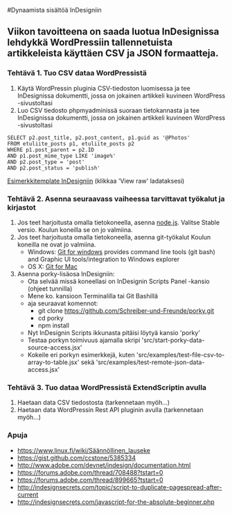 #Dynaamista sisältöä InDesigniin
## Viikon tavoitteena on saada luotua InDesignissa lehdykkä WordPressiin tallennetuista artikkeleista käyttäen CSV ja JSON formaatteja.
### Tehtävä 1. Tuo CSV dataa WordPressistä
1. Käytä WordPressin pluginia CSV-tiedoston luomisessa ja tee InDesignissa dokumentti, jossa on jokainen artikkeli kuvineen WordPress -sivustoltasi
2. Luo CSV tiedosto phpmyadminissä suoraan tietokannasta  ja tee InDesignissa dokumentti, jossa on jokainen artikkeli kuvineen WordPress -sivustoltasi
```
SELECT p2.post_title, p2.post_content, p1.guid as '@Photos'
FROM etuliite_posts p1, etuliite_posts p2
WHERE p1.post_parent = p2.ID
AND p1.post_mime_type LIKE 'image%'
AND p2.post_type = 'post'
AND p2.post_status = 'publish'
```
[Esimerkkitemplate InDesigniin](https://github.com/ilkkamtk/DLK/blob/master/viikko2/malli.indt) (klikkaa 'View raw' ladataksesi)

### Tehtävä 2. Asenna seuraavass vaiheessa tarvittavat työkalut ja kirjastot
1. Jos teet harjoitusta omalla tietokoneella, asenna [node.js](https://nodejs.org/). Valitse Stable versio. Koulun koneilla se on jo valmiina.
2. Jos teet harjoitusta omalla tietokoneella, asenna git-työkalut Koulun koneilla ne ovat jo valmiina.
    * Windows: [Git for windows](https://msysgit.github.io/) provides command line tools (git bash) and Graphic UI tools/integration to Windows explorer
    * OS X: [Git for Mac](http://git-scm.com/download/mac)
3. Asenna porky-lisäosa InDesigniin:
    * Ota selvää missä koneellasi on InDesignin Scripts Panel -kansio (ohjeet tunnilla)
    * Mene ko. kansioon Terminalilla tai Git Bashillä
    * aja seuraavat komennot: 
        * git clone https://github.com/Schreiber-und-Freunde/porky.git
        * cd porky
        * npm install
    * Nyt InDesignin Scripts ikkunasta pitäisi löytyä kansio 'porky'
    * Testaa porkyn toimivuus ajamalla skripi 'src/start-porky-data-source-access.jsx'
    * Kokeile eri porkyn esimerkkejä, kuten 'src/examples/test-file-csv-to-array-to-table.jsx' sekä 'src/examples/test-remote-json-data-access.jsx' 

### Tehtävä 3. Tuo dataa WordPressistä ExtendScriptin avulla
1. Haetaan data CSV tiedostosta (tarkennetaan myöh...)
2. Haetaan data WordPressin Rest API pluginin avulla (tarkennetaan myöh...)

### Apuja
* https://www.linux.fi/wiki/Säännöllinen_lauseke
* https://gist.github.com/ccstone/5385334
* http://www.adobe.com/devnet/indesign/documentation.html
* https://forums.adobe.com/thread/708488?tstart=0
* https://forums.adobe.com/thread/899665?tstart=0
* http://indesignsecrets.com/topic/script-to-duplicate-pagespread-after-current
* http://indesignsecrets.com/javascript-for-the-absolute-beginner.php

